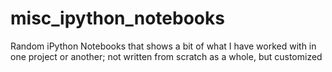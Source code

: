 # misc_ipython_notebooks
Random iPython Notebooks that shows a bit of what I have worked with in one project or another; not written from scratch as a whole, but customized
